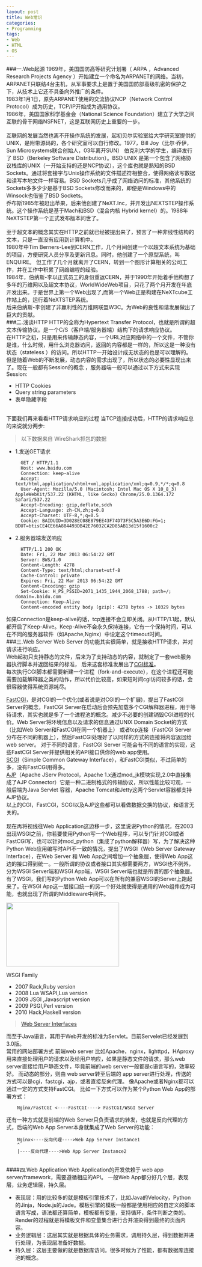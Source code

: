 ```yaml
---
layout: post
title: Web常识
categories:
- Programming
tags:
- Web
- HTML
- OS
---
```


###一.Web起源
1969年，美国国防高等研究计划署（ ARPA ，Advanced Research Projects Agency ）开始建立一个命名为ARPANET的网络。当初，ARPANET只联结4台主机，从军事要求上是置于美国国防部高级机密的保护之下，从技术上它还不具备向外推广的条件。   
1983年1月1日，原先ARPANET使用的交流协议NCP（Network Control Protocol）成为历史，TCP/IP开始成为通用协议。   
1986年，美国国家科学基金会（National Science Foundation）建立了大学之间互联的骨干网络NSFNET，这是互联网历史上重要的一步。    
<br>
互联网的发展当然也离不开操作系统的发展，起初贝尔实验室给大学研究室提供的UNIX，是附带源码的，各个研究室可以自行修改。1977，Bill Joy（比尔·乔伊，Sun Microsystems联合创始人，03年离开SUN） 伯克利大学的学生，编译发行了 BSD（Berkeley Software Distribution）。BSD UNIX 是第一个包含了网络协议栈库的UNIX（一开始支持的还是NCP协议），这个库也就是熟知的BSD Sockets。通过将套接字与Unix操作系统的文件描述符相整合，使得网络读写数据和读写本地文件一样容易。BSD Sockets几乎成了网络访问的标准，其他系统的Sockets多多少少是基于BSD Sockets修改而来的，即便是Windows中的Winsock也借鉴了BSD Sockets。   
乔布斯1985年被赶出苹果，后来他创建了NeXT.Inc，并开发出NEXTSTEP操作系统。这个操作系统是基于Mach和BSD（混合内核 Hybrid kernel）的。1988年NeXTSTEP第一个正式发布版本问世了。     
<br>
至于超文本的概念其实在HTTP之前就已经被提出来了，预言了一种非线性结构的文本，只是一直没有应用到计算机中。    
1980年中Tim Berners-Lee到CERN工作，几个月间创建一个以超文本系统为基础的项目，方便研究人员分享及更新讯息。同时，他创建了一个原型系统，叫ENQUIRE。
但工作了几个月就离开了CERN，转到一个图形计算相关的公司工作，并在工作中积累了网络编程的经验。    
1984年，伯纳斯-李以正式员工的身份重返CERN，并于1990年开始着手他构想了多年的万维网以及超文本协议，WorldWideWeb项目，只花了两个月开发在年底开发出来。于是世界上第一个Web出现了,而第一个Web正是构建在NeXTcube工作站上的，运行着NeXTSTEP系统。    
后来伯纳斯-李创建了非赢利性的万维网联盟W3C。为Web的良性和谐发展做出了巨大的贡献。
<br>
###二.浅谈HTTP
HTTP的全称为Hypertext Transfer Protocol，也就是所谓的超文本传输协议。是一个C/S（客户端/服务器端）结构下的请求响应协议。     
在HTTP之初，只是用来传输静态内容，一个URL对应网络中的一个文件，不管你是谁，什么时候，用什么浏览器访问，返回的内容都是一样的，所以这是一种没有状态（stateless ）的访问。所以HTTP一开始设计成无状态的也是可以理解的。     
但是随着Web的不断发展，动态内容的需求出现了，所以状态的必要性显现出来了。现在一般都有Session的概念 ，服务器端一般可以通过以下方式来实现Session:

- HTTP Cookies
- Query string parameters
- 表单隐藏字段

     
<br>
下面我们再来看看HTTP请求响应的过程
当TCP连接成功后，HTTP的请求响应总的来说就分两步:

>以下数据来自 WireShark抓包的数据

- 1.发送GET请求

		GET / HTTP/1.1
		Host: www.baidu.com
		Connection: keep-alive
		Accept: text/html,application/xhtml+xml,application/xml;q=0.9,*/*;q=0.8
		User-Agent: Mozilla/5.0 (Macintosh; Intel Mac OS X 10_8_3) AppleWebKit/537.22 (KHTML, like Gecko) Chrome/25.0.1364.172 Safari/537.22
		Accept-Encoding: gzip,deflate,sdch
		Accept-Language: zh-CN,zh;q=0.8
		Accept-Charset: UTF-8,*;q=0.5
		Cookie: BAIDUID=3D028EC08E879EE43F74D73F5C5A3E6D:FG=1; BDUT=btisCE4CE66A884493DB42E76032CA2D85AB13d15f1600c2

- 2.服务器端发送响应
		
		HTTP/1.1 200 OK
		Date: Fri, 22 Mar 2013 06:54:22 GMT
		Server: BWS/1.0
		Content-Length: 4278
		Content-Type: text/html;charset=utf-8
		Cache-Control: private
		Expires: Fri, 22 Mar 2013 06:54:22 GMT
		Content-Encoding: gzip
		Set-Cookie: H_PS_PSSID=2071_1435_1944_2068_1788; path=/; domain=.baidu.com
		Connection: Keep-Alive
		Content-encoded entity body (gzip): 4278 bytes -> 10329 bytes
      

如果Connection是keep-alive的话，tcp连接不会立即关闭。从HTTP/1.1起，默认都开启了Keep-Alive。Keep-Alive不会永久保持连接，它有一个保持时间，可以在不同的服务器软件（如Apache,Nginx）中设定这个timeout时间。
<br>
###三.Web Server
Web Server 的功能其实很简单，就是接收HTTP请求，并对请求进行响应。    
Web起初只支持静态的文件，后来为了支持动态的内容，就制定了一套web服务器执行脚本并返回结果的标准， 后来这套标准发展出了[CGI标准](http://tools.ietf.org/html/rfc3875)。    
每次执行CGI脚本都需要新建一个进程（fork-and-execute），在这个进程还可能需要加载解释器之类的动作，所以代价比较高，如果短时间cgi访问较多的话，会很容器使得系统资源耗尽。        

[FastCGI](http://www.fastcgi.com/drupal/node/6?q=node/15)，是对CGI的一个优化(或者说是对CGI的一个扩展)，提出了FastCGI Server的概念，FastCGI Server在启动后会预先加载多个CGI解释器进程，用于等待请求，其实也就是多了一个进程池的概念。减少不必要的创建销毁CGI进程的代价。Web Server将环境信息以及请求的信息通过UNIX Domain Socket的方式（比如Web Server和FastCGI在同一个机器上） 或者tcp连接（FastCGI Server分布在不同的机器上），然后FastCGI处理好了以同样的方式的连接将内容返回给web server。
对于不同的语言，FastCGI Server 可能会有不同的语言的实现，这些FastCGI Server并提供相关的API接口供你的web app使用。     
[SCGI](http://www.python.ca/scgi/protocol.txt)（Simple Common Gateway Interface），和FastCGI类似，不过简单的多，没有FastCGI用得多。       
[AJP](http://tomcat.apache.org/connectors-doc/ajp/ajpv13a.html)（Apache JServ Protocol，Apache 1.x通过mod_jk模块实现,2.0中直接集成了AJP Connector）它是一种二进制格式的传输协议，所以性能比较可观，一般后端为Java Servlet 容器，Apache Tomcat和Jetty这两个Servlet容器都支持AJP协议。      
以上的CGI，FastCGI，SCGI以及AJP这些都可以看做数据交换的协议，和语言无关的。     
<br>
现在再将视线往Web Application这边移一步，这里说说Python的情况，在2003 出现WSGI之前，你若要使用Python写一个Web程序，可以专门针对CGI或者FastCGI写，也可以针对mod_python（集成了python解释器）写，为了解决这种Python Web应用编写时API不一致的情况，提出了WSGI（Web Server Gateway Interface），在Web Server 和 Web App之间增加一个抽象层，使得Web App这边的接口得到统一。一般所谓的协议或者接口其实都需要两方，WSGI也不例外，分为WSGI Server端和WSGI App端，WSGI Server端也就是所谓的那个抽象层。
有了WSGI，我们写的Python Web App可以在所有的兼容WSGI的Server上跑起来了。在WSGI App这一层接口统一的另一个好处就使得是通用的Web组件成为可能，也就出现了所谓的Middleware中间件。

<img width="300" height="170" src="http://wx4.sinaimg.cn/mw1024/65cc0af7jw1e2zvhnjronj.jpg"/>

WSGI Family

- 2007 Rack,Ruby version
- 2008 Lua WSAPI,Lua version
- 2009 JSGI ,Javascript version
- 2009 PSGI,Perl version
- 2010 Hack,Haskell version

> [Web Server Interfaces](http://en.wikipedia.org/wiki/Template:Web_server_interfaces)

而至于Java语言，其用于Web开发的标准为Servlet。目前Servelet已经发展到3.0版。
<br>
常用的网站部署方式
前端web server 比如Apache，nginx，lighttpd，HAproxy用来直接处理用户的请求以及给用户响应，如果是静态文件的请求，那么web server直接给用户静态文件，毕竟前端的web server一般都是c语言写的，效率较好。
而动态的部分，则由 web server转至后端的 app server进行处理，传送的方式可以是cgi，fastcgi，ajp，或者直接反向代理。
像Apache或者Nginx都可以通过一定的方式支持FastCGI。
比如一下方式可以作为某个Python Web App的部署方式：   

		Nginx/FastCGI <----FastCGI----> FastCGI/WSGI Server    

还有一种方式就是前端的Web Server只负责请求的转发，也就是反向代理的方式，后端的Web App Server本身就集成了Web Server的功能：

		Nginx<----反向代理---->Web App Server Instance1
		^
		|----反向代理---->Web App Server Instance2

<br>
####四.Web Application
Web Application的开发依赖于 web app server/framework，需要遵循相应的API。
一般Web App都分好几个层，表现层，业务逻辑层，持久层。

- 表现层：用的比较多的就是模板引擎技术了，比如Java的Velocity，Python的Jinja，Node.js的Jade。模板引擎的模板一般都是使用相应的自定义的脚本语言写成，语法都还算简单，模板都有变量，支持循环，条件判断之类的。Render的过程就是将模板文件和变量集合进行合并渲染得到最终的页面内容。     
- 业务逻辑层：这层其实就是根据具体的业务需求，调用持久层，得到数据并进行处理，为表现层准备好数据。    
- 持久层：这层主要做的就是数据库访问。很多时候为了性能，都有数据库连接池的概念。